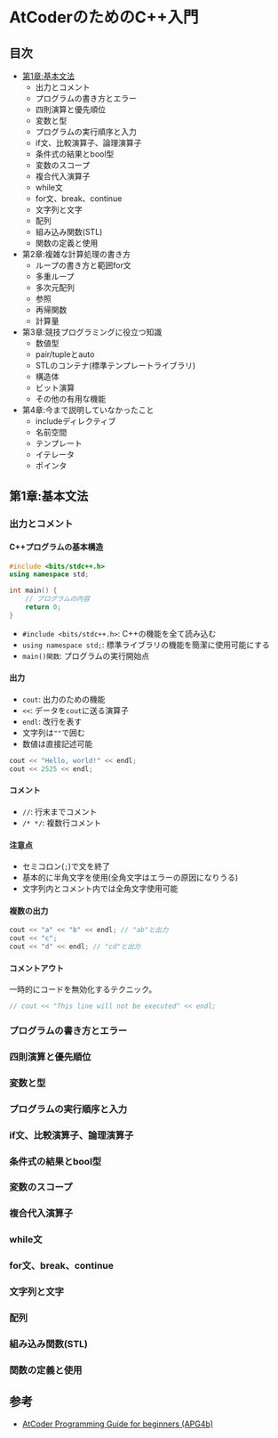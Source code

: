 # AtCoderのためのC++入門

## 目次

- [第1章:基本文法](#第1章:基本文法)
  - 出力とコメント
  - プログラムの書き方とエラー
  - 四則演算と優先順位
  - 変数と型
  - プログラムの実行順序と入力
  - if文、比較演算子、論理演算子
  - 条件式の結果とbool型
  - 変数のスコープ
  - 複合代入演算子
  - while文
  - for文、break、continue
  - 文字列と文字
  - 配列
  - 組み込み関数(STL)
  - 関数の定義と使用
- 第2章:複雑な計算処理の書き方
  - ループの書き方と範囲for文
  - 多重ループ
  - 多次元配列
  - 参照
  - 再帰関数
  - 計算量
- 第3章:競技プログラミングに役立つ知識
  - 数値型
  - pair/tupleとauto
  - STLのコンテナ(標準テンプレートライブラリ)
  - 構造体
  - ビット演算
  - その他の有用な機能
- 第4章:今まで説明していなかったこと
  - includeディレクティブ
  - 名前空間
  - テンプレート
  - イテレータ
  - ポインタ

## 第1章:基本文法

### 出力とコメント

#### C++プログラムの基本構造

```cpp
#include <bits/stdc++.h>
using namespace std;

int main() {
    // プログラムの内容
    return 0;
}
```

- `#include <bits/stdc++.h>`: C++の機能を全て読み込む
- `using namespace std;`: 標準ライブラリの機能を簡潔に使用可能にする
- `main()関数`: プログラムの実行開始点

#### 出力

- `cout`: 出力のための機能
- `<<`: データを`cout`に送る演算子
- `endl`: 改行を表す
- 文字列は`""`で囲む
- 数値は直接記述可能

```cpp
cout << "Hello, world!" << endl;
cout << 2525 << endl;
```

#### コメント

- `//`: 行末までコメント
- `/* */`: 複数行コメント

#### 注意点

- セミコロン(`;`)で文を終了
- 基本的に半角文字を使用(全角文字はエラーの原因になりうる)
- 文字列内とコメント内では全角文字使用可能

#### 複数の出力

```cpp
cout << "a" << "b" << endl; // "ab"と出力
cout << "c";
cout << "d" << endl; // "cd"と出力
```

#### コメントアウト

一時的にコードを無効化するテクニック。

```cpp
// cout << "This line will not be executed" << endl;
```

### プログラムの書き方とエラー
### 四則演算と優先順位
### 変数と型
### プログラムの実行順序と入力
### if文、比較演算子、論理演算子
### 条件式の結果とbool型
### 変数のスコープ
### 複合代入演算子
### while文
### for文、break、continue
### 文字列と文字
### 配列
### 組み込み関数(STL)
### 関数の定義と使用

## 参考

- [AtCoder Programming Guide for beginners (APG4b)](https://atcoder.jp/contests/APG4b)